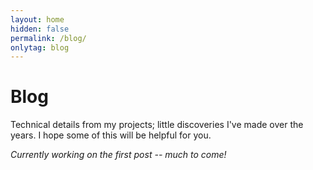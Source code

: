```yaml
---
layout: home
hidden: false
permalink: /blog/
onlytag: blog
---
```


# Blog

Technical details from my projects; little discoveries I've made over the years. I hope some of this will be helpful for you.

_Currently working on the first post -- much to come!_